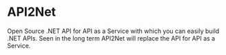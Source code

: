 # API2Net
Open Source .NET API for API as a Service with which you can easily build .NET APIs. Seen in the long term API2Net will replace the API for API as a Service.
